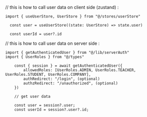 // this is how to call user data on client side (zustand) :

```
import { useUserStore, UserStore } from "@/stores/userStore"

  const user = useUserStore((state: UserStore) => state.user)

  const userId = user?.id
```

// this is how to call user data on server side :

```
import { getAuthenticatedUser } from "@/lib/serverAuth"
import { UserRoles } from "@/types"

    const { session } = await getAuthenticatedUser({
        allowedRoles: [UserRoles.ADMIN, UserRoles.TEACHER, UserRoles.STUDENT, UserRoles.COMPANY],
        authRedirect: "/login", (optional)
        authzRedirect: "/unauthorized", (optional)
    })

    // get user data

    const user = session?.user;
    const userId = session?.user?.id;
```
